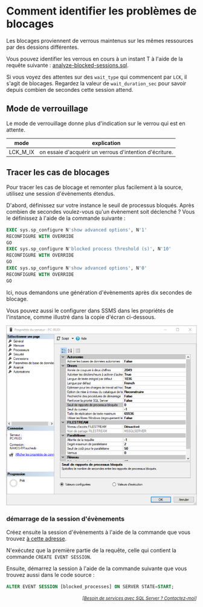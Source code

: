 # Comment identifier les problèmes de blocages

Les blocages proviennent de verrous maintenus sur les mêmes ressources par des dessions différentes.

Vous pouvez identifier les verrous en cours à un instant T à l'aide de la requête suivante : [analyze-blocked-sessions.sql](https://github.com/rudi-bruchez/tsql-scripts/blob/ac246e8d9504308848cdc893d42dbc9c9bdb051a/diagnostics/locking/analyze-blocked-sessions.sql).

Si vous voyez des attentes sur des `wait_type` qui commencent par `LCK`, il s'agit de blocages. Regardez la valeur de `wait_duration_sec` pour savoir depuis combien de secondes cette session attend.

## Mode de verrouillage

Le mode de verrouillage donne plus d'indication sur le verrou qui est en attente.

| mode | explication |
| ---- | ----------- |
| LCK_M_IX | on essaie d'acquérir un verrous d'intention d'écriture. |

## Tracer les cas de blocages

Pour tracer les cas de blocage et remonter plus facilement à la source, utilisez une session d'évènements étendus.

D'abord, définissez sur votre instance le seuil de processus bloqués. Après combien de secondes voulez-vous qu'un évènement soit déclenché ? Vous le définissez à l'aide de la commande suivante :

```sql
EXEC sys.sp_configure N'show advanced options', N'1'  
RECONFIGURE WITH OVERRIDE
GO
EXEC sys.sp_configure N'blocked process threshold (s)', N'10'
RECONFIGURE WITH OVERRIDE
GO
EXEC sys.sp_configure N'show advanced options', N'0'  
RECONFIGURE WITH OVERRIDE
GO
```

Ici, nous demandons une génération d'évènements après dix secondes de blocage.

Vous pouvez aussi le configurer dans SSMS dans les propriétés de l'instance, comme illustré dans la copie d'écran ci-dessous.

![blocked process threshold](blocages_media/blocages.01.png)

### démarrage de la session d'évènements

Créez ensuite la session d'évènements à l'aide de la commande que vous trouvez [à cette adresse](https://github.com/rudi-bruchez/tsql-scripts/blob/ac246e8d9504308848cdc893d42dbc9c9bdb051a/extended-events/on-prem/blocked-process-report.sql).

N'exécutez que la première partie de la requête, celle qui contient la commande `CREATE EVENT SESSION`.

Ensuite, démarrez la session à l'aide de la commande suivante que vous trouvez aussi dans le code source :

```sql
ALTER EVENT SESSION [blocked_processes] ON SERVER STATE=START;
```

<p align="right">
<i><small>[<a href="https://www.pachadata.com/contact/">Besoin de services avec SQL Server ? Contactez-moi</a>]</small></i>
</p>

